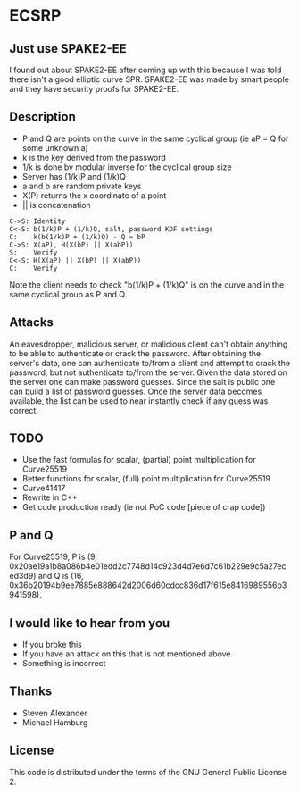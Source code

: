 ECSRP
=====
## Just use SPAKE2-EE
I found out about SPAKE2-EE after coming up with this because I was told there isn't a good elliptic curve SPR. SPAKE2-EE was made by smart people and they have security proofs for SPAKE2-EE.

## Description
* P and Q are points on the curve in the same cyclical group (ie aP = Q for some unknown a)
* k is the key derived from the password
* 1/k is done by modular inverse for the cyclical group size
* Server has (1/k)P and (1/k)Q
* a and b are random private keys
* X(P) returns the x coordinate of a point
* || is concatenation
```
C->S: Identity
C<-S: b(1/k)P + (1/k)Q, salt, password KDF settings
C:    k(b(1/k)P + (1/k)Q) - Q = bP
C->S: X(aP), H(X(bP) || X(abP))
S:    Verify
C<-S: H(X(aP) || X(bP) || X(abP))
C:    Verify
```

Note the client needs to check "b(1/k)P + (1/k)Q" is on the curve and in the same cyclical group as P and Q.

## Attacks
An eavesdropper, malicious server, or malicious client can't obtain anything to be able to authenticate or crack the password. After obtaining the server's data, one can authenticate to/from a client and attempt to crack the password, but not authenticate to/from the server. Given the data stored on the server one can make password guesses. Since the salt is public one can build a list of password guesses. Once the server data becomes available, the list can be used to near instantly check if any guess was correct.

## TODO
* Use the fast formulas for scalar, (partial) point multiplication for Curve25519
* Better functions for scalar, (full) point multiplication for Curve25519
* Curve41417
* Rewrite in C++
* Get code production ready (ie not PoC code [piece of crap code])

## P and Q
For Curve25519, P is (9, 0x20ae19a1b8a086b4e01edd2c7748d14c923d4d7e6d7c61b229e9c5a27eced3d9) and Q is (16, 0x36b20194b9ee7885e888642d2006d60cdcc836d17f615e8416989556b3941598).

## I would like to hear from you
* If you broke this
* If you have an attack on this that is not mentioned above
* Something is incorrect

## Thanks
* Steven Alexander
* Michael Hamburg

## License
This code is distributed under the terms of the GNU General Public License 2.
